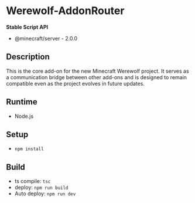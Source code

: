 # Werewolf-AddonRouter
**Stable Script API**
- @minecraft/server - 2.0.0

## Description
This is the core add-on for the new Minecraft Werewolf project.
It serves as a communication bridge between other add-ons and is designed to remain compatible even as the project evolves in future updates.

## Runtime
- Node.js

## Setup
- `npm install`

## Build
- ts compile: `tsc`
- deploy: `npm run build`
- Auto deploy: `npm run dev`